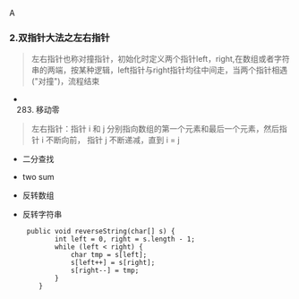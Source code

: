 A

### 2.双指针大法之左右指针

> 左右指针也称对撞指针，初始化时定义两个指针left，right,在数组或者字符串的两端，按某种逻辑，left指针与right指针均往中间走，当两个指针相遇("对撞")，流程结束



- 283. 移动零

> 左右指针：指针 i 和 j 分别指向数组的第一个元素和最后一个元素，然后指针 i 不断向前， 指针 j 不断递减，直到 i = j 







- 二分查找

- two sum

- 反转数组

- 反转字符串

  ```
   public void reverseString(char[] s) {
          int left = 0, right = s.length - 1;
          while (left < right) {
              char tmp = s[left];
              s[left++] = s[right];
              s[right--] = tmp;
          }
      }
  ```
  
  
  
  
